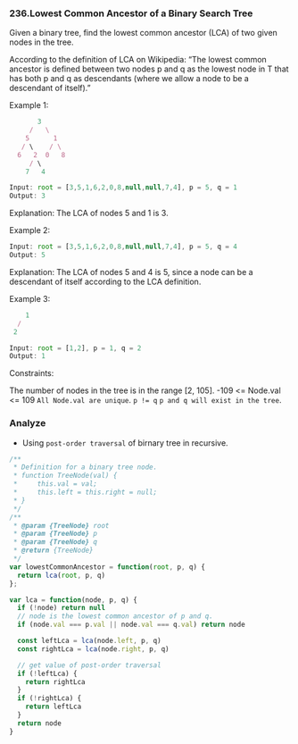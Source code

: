<!--
abbrlink: v4s8hz9u
-->

### 236.Lowest Common Ancestor of a Binary Search Tree

Given a binary tree, find the lowest common ancestor (LCA) of two given nodes in the tree.

According to the definition of LCA on Wikipedia: “The lowest common ancestor is defined between two nodes p and q as the lowest node in T that has both p and q as descendants (where we allow a node to be a descendant of itself).”

Example 1:

```js
       3
     /   \
    5      1
   / \    / \
  6   2  0   8
     / \
    7   4
```

```js
Input: root = [3,5,1,6,2,0,8,null,null,7,4], p = 5, q = 1
Output: 3
```

Explanation: The LCA of nodes 5 and 1 is 3.

Example 2:

```js
Input: root = [3,5,1,6,2,0,8,null,null,7,4], p = 5, q = 4
Output: 5
```

Explanation: The LCA of nodes 5 and 4 is 5, since a node can be a descendant of itself according to the LCA definition.

Example 3:

```js
    1
  /
 2
```

```js
Input: root = [1,2], p = 1, q = 2
Output: 1
```

Constraints:

The number of nodes in the tree is in the range [2, 105].
-109 <= Node.val <= 109
`All Node.val are unique`.
`p != q`
`p and q will exist in the tree`.

### Analyze

* Using `post-order traversal` of birnary tree in recursive.

```js
/**
 * Definition for a binary tree node.
 * function TreeNode(val) {
 *     this.val = val;
 *     this.left = this.right = null;
 * }
 */
/**
 * @param {TreeNode} root
 * @param {TreeNode} p
 * @param {TreeNode} q
 * @return {TreeNode}
 */
var lowestCommonAncestor = function(root, p, q) {
  return lca(root, p, q)
};

var lca = function(node, p, q) {
  if (!node) return null
  // node is the lowest common ancestor of p and q.
  if (node.val === p.val || node.val === q.val) return node

  const leftLca = lca(node.left, p, q)
  const rightLca = lca(node.right, p, q)

  // get value of post-order traversal
  if (!leftLca) {
    return rightLca
  }
  if (!rightLca) {
    return leftLca
  }
  return node
}
```